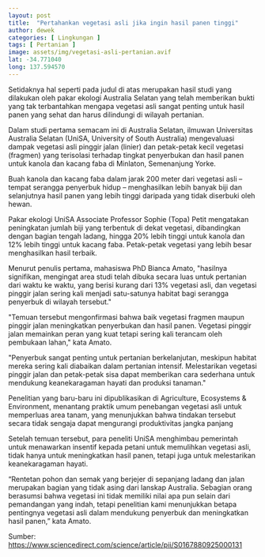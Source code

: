 ```yaml
---
layout: post
title:  "Pertahankan vegetasi asli jika ingin hasil panen tinggi"
author: dewek
categories: [ Lingkungan ]
tags: [ Pertanian ]
image: assets/img/vegetasi-asli-pertanian.avif
lat: -34.771040
long: 137.594570
---
```


Setidaknya hal seperti pada judul di atas merupakan hasil studi yang dilakukan oleh pakar ekologi Australia Selatan yang telah memberikan bukti yang tak terbantahkan mengapa vegetasi asli sangat penting untuk hasil panen yang sehat dan harus dilindungi di wilayah pertanian.

Dalam studi pertama semacam ini di Australia Selatan, ilmuwan Universitas Australia Selatan (UniSA, University of South Australia) mengevaluasi dampak vegetasi asli pinggir jalan (linier) dan petak-petak kecil vegetasi (fragmen) yang terisolasi terhadap tingkat penyerbukan dan hasil panen untuk kanola dan kacang faba di Minlaton, Semenanjung Yorke.

Buah kanola dan kacang faba dalam jarak 200 meter dari vegetasi asli – tempat serangga penyerbuk hidup – menghasilkan lebih banyak biji dan selanjutnya hasil panen yang lebih tinggi daripada yang tidak diserbuki oleh hewan.

Pakar ekologi UniSA Associate Professor Sophie (Topa) Petit mengatakan peningkatan jumlah biji yang terbentuk di dekat vegetasi, dibandingkan dengan bagian tengah ladang, hingga 20% lebih tinggi untuk kanola dan 12% lebih tinggi untuk kacang faba. Petak-petak vegetasi yang lebih besar menghasilkan hasil terbaik.

Menurut penulis pertama, mahasiswa PhD Bianca Amato, "hasilnya signifikan, mengingat area studi telah dibuka secara luas untuk pertanian dari waktu ke waktu, yang berisi kurang dari 13% vegetasi asli, dan vegetasi pinggir jalan sering kali menjadi satu-satunya habitat bagi serangga penyerbuk di wilayah tersebut."

"Temuan tersebut mengonfirmasi bahwa baik vegetasi fragmen maupun pinggir jalan meningkatkan penyerbukan dan hasil panen. Vegetasi pinggir jalan memainkan peran yang kuat tetapi sering kali terancam oleh pembukaan lahan," kata Amato.

"Penyerbuk sangat penting untuk pertanian berkelanjutan, meskipun habitat mereka sering kali diabaikan dalam pertanian intensif. Melestarikan vegetasi pinggir jalan dan petak-petak sisa dapat memberikan cara sederhana untuk mendukung keanekaragaman hayati dan produksi tanaman."

Penelitian yang baru-baru ini dipublikasikan di Agriculture, Ecosystems & Environment, menantang praktik umum penebangan vegetasi asli untuk memperluas area tanam, yang menunjukkan bahwa tindakan tersebut secara tidak sengaja dapat mengurangi produktivitas jangka panjang

Setelah temuan tersebut, para peneliti UniSA menghimbau pemerintah untuk menawarkan insentif kepada petani untuk memulihkan vegetasi asli, tidak hanya untuk meningkatkan hasil panen, tetapi juga untuk melestarikan keanekaragaman hayati.

“Rentetan pohon dan semak yang berjejer di sepanjang ladang dan jalan merupakan bagian yang tidak asing dari lanskap Australia. Sebagian orang berasumsi bahwa vegetasi ini tidak memiliki nilai apa pun selain dari pemandangan yang indah, tetapi penelitian kami menunjukkan betapa pentingnya vegetasi asli dalam mendukung penyerbuk dan meningkatkan hasil panen,” kata Amato.

Sumber: <https://www.sciencedirect.com/science/article/pii/S0167880925000131>